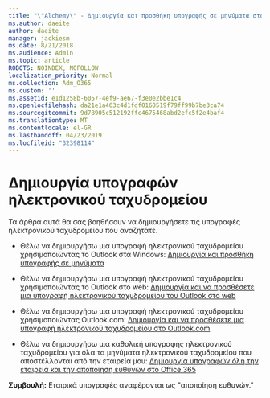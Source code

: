 ```yaml
---
title: "\"Alchemy\" - Δημιουργία και προσθήκη υπογραφής σε μηνύματα στο Outlook"
ms.author: daeite
author: daeite
manager: jackiesm
ms.date: 8/21/2018
ms.audience: Admin
ms.topic: article
ROBOTS: NOINDEX, NOFOLLOW
localization_priority: Normal
ms.collection: Adm_O365
ms.custom: ''
ms.assetid: e1d1258b-6057-4ef9-ae67-f3e0e2bbe1c4
ms.openlocfilehash: da21e1a463c4d1fdf0160519f79ff99b7be3ca74
ms.sourcegitcommit: 9d78905c512192ffc4675468abd2efc5f2e4baf4
ms.translationtype: MT
ms.contentlocale: el-GR
ms.lasthandoff: 04/23/2019
ms.locfileid: "32398114"
---
```

# <a name="creating-email-signatures"></a>Δημιουργία υπογραφών ηλεκτρονικού ταχυδρομείου

Τα άρθρα αυτά θα σας βοηθήσουν να δημιουργήσετε τις υπογραφές ηλεκτρονικού ταχυδρομείου που αναζητάτε.
  
- Θέλω να δημιουργήσω μια υπογραφή ηλεκτρονικού ταχυδρομείου χρησιμοποιώντας το Outlook στα Windows: [Δημιουργία και προσθήκη υπογραφής σε μηνύματα](https://support.office.com/article/8ee5d4f4-68fd-464a-a1c1-0e1c80bb27f2.aspx)
    
- Θέλω να δημιουργήσω μια υπογραφή ηλεκτρονικού ταχυδρομείου χρησιμοποιώντας το Outlook στο web: [Δημιουργία και να προσθέσετε μια υπογραφή ηλεκτρονικού ταχυδρομείου του Outlook στο web](https://support.office.com/article/5ff9dcfd-d3f1-447b-b2e9-39f91b074ea3.aspx)
    
- Θέλω να δημιουργήσω μια υπογραφή ηλεκτρονικού ταχυδρομείου χρησιμοποιώντας Outlook.com: [Δημιουργία και να προσθέσετε μια υπογραφή ηλεκτρονικού ταχυδρομείου στο Outlook.com](https://support.office.com/article/776d9006-abdf-444e-b5b7-a61821dff034.aspx)
    
- Θέλω να δημιουργήσω μια καθολική υπογραφής ηλεκτρονικού ταχυδρομείου για όλα τα μηνύματα ηλεκτρονικού ταχυδρομείου που αποστέλλονται από την εταιρεία μου: [Δημιουργία υπογραφών όλη την εταιρεία και την αποποίηση ευθυνών στο Office 365](https://support.office.com/article/2d75860f-c527-4352-a7f6-73eba54c0c72.aspx)
    
 **Συμβουλή:** Εταιρικά υπογραφές αναφέρονται ως "αποποίηση ευθυνών." 
  

